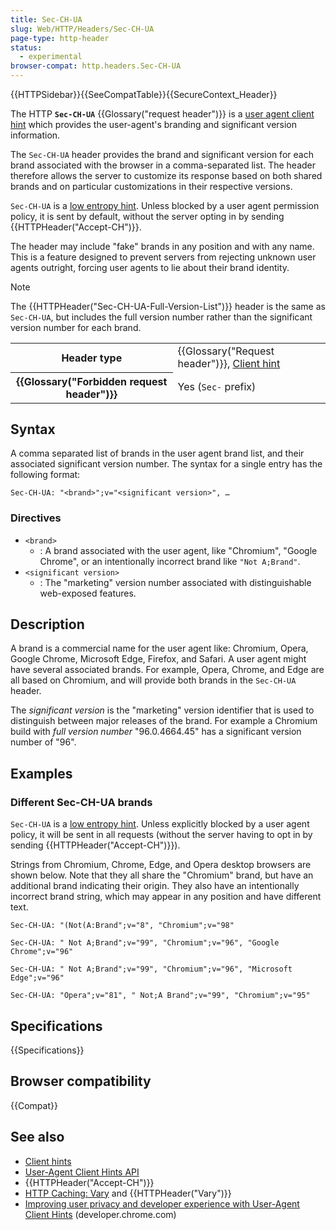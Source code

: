 ```yaml
---
title: Sec-CH-UA
slug: Web/HTTP/Headers/Sec-CH-UA
page-type: http-header
status:
  - experimental
browser-compat: http.headers.Sec-CH-UA
---
```


{{HTTPSidebar}}{{SeeCompatTable}}{{SecureContext_Header}}

The HTTP **`Sec-CH-UA`** {{Glossary("request header")}} is a [user agent client hint](/en-US/docs/Web/HTTP/Guides/Client_hints#user-agent_client_hints) which provides the user-agent's branding and significant version information.

The `Sec-CH-UA` header provides the brand and significant version for each brand associated with the browser in a comma-separated list.
The header therefore allows the server to customize its response based on both shared brands and on particular customizations in their respective versions.

`Sec-CH-UA` is a [low entropy hint](/en-US/docs/Web/HTTP/Guides/Client_hints#low_entropy_hints).
Unless blocked by a user agent permission policy, it is sent by default, without the server opting in by sending {{HTTPHeader("Accept-CH")}}.

The header may include "fake" brands in any position and with any name.
This is a feature designed to prevent servers from rejecting unknown user agents outright, forcing user agents to lie about their brand identity.

> [!NOTE]
> The {{HTTPHeader("Sec-CH-UA-Full-Version-List")}} header is the same as `Sec-CH-UA`, but includes the full version number rather than the significant version number for each brand.

<table class="properties">
  <tbody>
    <tr>
      <th scope="row">Header type</th>
      <td>
        {{Glossary("Request header")}},
        <a href="/en-US/docs/Web/HTTP/Guides/Client_hints">Client hint</a>
      </td>
    </tr>
    <tr>
      <th scope="row">{{Glossary("Forbidden request header")}}</th>
      <td>Yes (<code>Sec-</code> prefix)</td>
    </tr>
  </tbody>
</table>

## Syntax

A comma separated list of brands in the user agent brand list, and their associated significant version number.
The syntax for a single entry has the following format:

```http
Sec-CH-UA: "<brand>";v="<significant version>", …
```

### Directives

- `<brand>`
  - : A brand associated with the user agent, like "Chromium", "Google Chrome", or an intentionally incorrect brand like `"Not A;Brand"`.
- `<significant version>`
  - : The "marketing" version number associated with distinguishable web-exposed features.

## Description

A brand is a commercial name for the user agent like: Chromium, Opera, Google Chrome, Microsoft Edge, Firefox, and Safari.
A user agent might have several associated brands.
For example, Opera, Chrome, and Edge are all based on Chromium, and will provide both brands in the `Sec-CH-UA` header.

The _significant version_ is the "marketing" version identifier that is used to distinguish between major releases of the brand.
For example a Chromium build with _full version number_ "96.0.4664.45" has a significant version number of "96".

## Examples

### Different Sec-CH-UA brands

`Sec-CH-UA` is a [low entropy hint](/en-US/docs/Web/HTTP/Guides/Client_hints#low_entropy_hints).
Unless explicitly blocked by a user agent policy, it will be sent in all requests (without the server having to opt in by sending {{HTTPHeader("Accept-CH")}}).

Strings from Chromium, Chrome, Edge, and Opera desktop browsers are shown below.
Note that they all share the "Chromium" brand, but have an additional brand indicating their origin.
They also have an intentionally incorrect brand string, which may appear in any position and have different text.

```http
Sec-CH-UA: "(Not(A:Brand";v="8", "Chromium";v="98"
```

```http
Sec-CH-UA: " Not A;Brand";v="99", "Chromium";v="96", "Google Chrome";v="96"
```

```http
Sec-CH-UA: " Not A;Brand";v="99", "Chromium";v="96", "Microsoft Edge";v="96"
```

```http
Sec-CH-UA: "Opera";v="81", " Not;A Brand";v="99", "Chromium";v="95"
```

## Specifications

{{Specifications}}

## Browser compatibility

{{Compat}}

## See also

- [Client hints](/en-US/docs/Web/HTTP/Guides/Client_hints)
- [User-Agent Client Hints API](/en-US/docs/Web/API/User-Agent_Client_Hints_API)
- {{HTTPHeader("Accept-CH")}}
- [HTTP Caching: Vary](/en-US/docs/Web/HTTP/Guides/Caching#vary) and {{HTTPHeader("Vary")}}
- [Improving user privacy and developer experience with User-Agent Client Hints](https://developer.chrome.com/docs/privacy-security/user-agent-client-hints) (developer.chrome.com)
